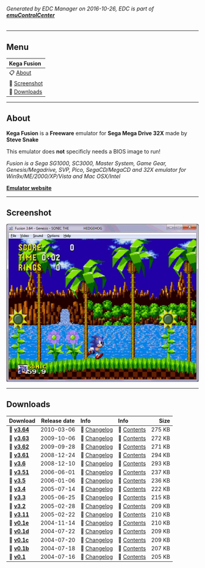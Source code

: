 ###### Generated by EDC Manager on 2016-10-26, EDC is part of [**emuControlCenter**](https://github.com/PhoenixInteractiveNL/emuControlCenter/wiki)
***
## Menu
| **Kega Fusion** |
|:---------|
| :clipboard: [About](#about) |
| :sunrise: [Screenshot](#screenshot) |
| :floppy_disk: [Downloads](#downloads) |
***
## About
**Kega Fusion** is a **Freeware** emulator for **Sega Mega Drive 32X** made by **Steve Snake**

This emulator does **not** specificly needs a BIOS image to run!

_Fusion is a Sega SG1000, SC3000, Master System, Game Gear, Genesis/Megadrive, SVP, Pico, SegaCD/MegaCD and 32X emulator for Win9x/ME/2000/XP/Vista and Mac OSX/Intel_

[**Emulator website**](http://www.carpeludum.com/kega-fusion/)
***
## Screenshot
![](https://raw.githubusercontent.com/PhoenixInteractiveNL/edc-masterhook/master/downloadhooks/kegafusion/kegafusion_screen.jpg)
***
## Downloads
| Download | Release date  | Info       | Info       | Size       |
|:---------|:-------------:|:-----------|:-----------|-----------:|
| :floppy_disk: [**v3.64**](https://github.com/PhoenixInteractiveNL/edc-repo0001/raw/master/kegafusion/3.64.7z) | 2010-03-06 | :page_facing_up: [Changelog](https://github.com/PhoenixInteractiveNL/edc-repo0001/blob/master/kegafusion/3.64_changelog.txt) | :mag_right: [Contents](https://github.com/PhoenixInteractiveNL/edc-repo0001/blob/master/kegafusion/3.64_contents.txt) | 275 KB |
| :floppy_disk: [**v3.63**](https://github.com/PhoenixInteractiveNL/edc-repo0001/raw/master/kegafusion/3.63.7z) | 2009-10-06 | :page_facing_up: [Changelog](https://github.com/PhoenixInteractiveNL/edc-repo0001/blob/master/kegafusion/3.63_changelog.txt) | :mag_right: [Contents](https://github.com/PhoenixInteractiveNL/edc-repo0001/blob/master/kegafusion/3.63_contents.txt) | 272 KB |
| :floppy_disk: [**v3.62**](https://github.com/PhoenixInteractiveNL/edc-repo0001/raw/master/kegafusion/3.62.7z) | 2009-09-28 | :page_facing_up: [Changelog](https://github.com/PhoenixInteractiveNL/edc-repo0001/blob/master/kegafusion/3.62_changelog.txt) | :mag_right: [Contents](https://github.com/PhoenixInteractiveNL/edc-repo0001/blob/master/kegafusion/3.62_contents.txt) | 271 KB |
| :floppy_disk: [**v3.61**](https://github.com/PhoenixInteractiveNL/edc-repo0001/raw/master/kegafusion/3.61.7z) | 2008-12-24 | :page_facing_up: [Changelog](https://github.com/PhoenixInteractiveNL/edc-repo0001/blob/master/kegafusion/3.61_changelog.txt) | :mag_right: [Contents](https://github.com/PhoenixInteractiveNL/edc-repo0001/blob/master/kegafusion/3.61_contents.txt) | 294 KB |
| :floppy_disk: [**v3.6**](https://github.com/PhoenixInteractiveNL/edc-repo0001/raw/master/kegafusion/3.6.7z) | 2008-12-10 | :page_facing_up: [Changelog](https://github.com/PhoenixInteractiveNL/edc-repo0001/blob/master/kegafusion/3.6_changelog.txt) | :mag_right: [Contents](https://github.com/PhoenixInteractiveNL/edc-repo0001/blob/master/kegafusion/3.6_contents.txt) | 293 KB |
| :floppy_disk: [**v3.51**](https://github.com/PhoenixInteractiveNL/edc-repo0001/raw/master/kegafusion/3.51.7z) | 2006-06-01 | :page_facing_up: [Changelog](https://github.com/PhoenixInteractiveNL/edc-repo0001/blob/master/kegafusion/3.51_changelog.txt) | :mag_right: [Contents](https://github.com/PhoenixInteractiveNL/edc-repo0001/blob/master/kegafusion/3.51_contents.txt) | 237 KB |
| :floppy_disk: [**v3.5**](https://github.com/PhoenixInteractiveNL/edc-repo0001/raw/master/kegafusion/3.5.7z) | 2006-01-06 | :page_facing_up: [Changelog](https://github.com/PhoenixInteractiveNL/edc-repo0001/blob/master/kegafusion/3.5_changelog.txt) | :mag_right: [Contents](https://github.com/PhoenixInteractiveNL/edc-repo0001/blob/master/kegafusion/3.5_contents.txt) | 236 KB |
| :floppy_disk: [**v3.4**](https://github.com/PhoenixInteractiveNL/edc-repo0001/raw/master/kegafusion/3.4.7z) | 2005-07-14 | :page_facing_up: [Changelog](https://github.com/PhoenixInteractiveNL/edc-repo0001/blob/master/kegafusion/3.4_changelog.txt) | :mag_right: [Contents](https://github.com/PhoenixInteractiveNL/edc-repo0001/blob/master/kegafusion/3.4_contents.txt) | 222 KB |
| :floppy_disk: [**v3.3**](https://github.com/PhoenixInteractiveNL/edc-repo0001/raw/master/kegafusion/3.3.7z) | 2005-06-25 | :page_facing_up: [Changelog](https://github.com/PhoenixInteractiveNL/edc-repo0001/blob/master/kegafusion/3.3_changelog.txt) | :mag_right: [Contents](https://github.com/PhoenixInteractiveNL/edc-repo0001/blob/master/kegafusion/3.3_contents.txt) | 215 KB |
| :floppy_disk: [**v3.2**](https://github.com/PhoenixInteractiveNL/edc-repo0001/raw/master/kegafusion/3.2.7z) | 2005-02-28 | :page_facing_up: [Changelog](https://github.com/PhoenixInteractiveNL/edc-repo0001/blob/master/kegafusion/3.2_changelog.txt) | :mag_right: [Contents](https://github.com/PhoenixInteractiveNL/edc-repo0001/blob/master/kegafusion/3.2_contents.txt) | 209 KB |
| :floppy_disk: [**v3.11**](https://github.com/PhoenixInteractiveNL/edc-repo0001/raw/master/kegafusion/3.11.7z) | 2005-02-22 | :page_facing_up: [Changelog](https://github.com/PhoenixInteractiveNL/edc-repo0001/blob/master/kegafusion/3.11_changelog.txt) | :mag_right: [Contents](https://github.com/PhoenixInteractiveNL/edc-repo0001/blob/master/kegafusion/3.11_contents.txt) | 210 KB |
| :floppy_disk: [**v0.1e**](https://github.com/PhoenixInteractiveNL/edc-repo0001/raw/master/kegafusion/0.1e.7z) | 2004-11-14 | :page_facing_up: [Changelog](https://github.com/PhoenixInteractiveNL/edc-repo0001/blob/master/kegafusion/0.1e_changelog.txt) | :mag_right: [Contents](https://github.com/PhoenixInteractiveNL/edc-repo0001/blob/master/kegafusion/0.1e_contents.txt) | 210 KB |
| :floppy_disk: [**v0.1d**](https://github.com/PhoenixInteractiveNL/edc-repo0001/raw/master/kegafusion/0.1d.7z) | 2004-07-22 | :page_facing_up: [Changelog](https://github.com/PhoenixInteractiveNL/edc-repo0001/blob/master/kegafusion/0.1d_changelog.txt) | :mag_right: [Contents](https://github.com/PhoenixInteractiveNL/edc-repo0001/blob/master/kegafusion/0.1d_contents.txt) | 209 KB |
| :floppy_disk: [**v0.1c**](https://github.com/PhoenixInteractiveNL/edc-repo0001/raw/master/kegafusion/0.1c.7z) | 2004-07-20 | :page_facing_up: [Changelog](https://github.com/PhoenixInteractiveNL/edc-repo0001/blob/master/kegafusion/0.1c_changelog.txt) | :mag_right: [Contents](https://github.com/PhoenixInteractiveNL/edc-repo0001/blob/master/kegafusion/0.1c_contents.txt) | 209 KB |
| :floppy_disk: [**v0.1b**](https://github.com/PhoenixInteractiveNL/edc-repo0001/raw/master/kegafusion/0.1b.7z) | 2004-07-18 | :page_facing_up: [Changelog](https://github.com/PhoenixInteractiveNL/edc-repo0001/blob/master/kegafusion/0.1b_changelog.txt) | :mag_right: [Contents](https://github.com/PhoenixInteractiveNL/edc-repo0001/blob/master/kegafusion/0.1b_contents.txt) | 207 KB |
| :floppy_disk: [**v0.1**](https://github.com/PhoenixInteractiveNL/edc-repo0001/raw/master/kegafusion/0.1.7z) | 2004-07-16 | :page_facing_up: [Changelog](https://github.com/PhoenixInteractiveNL/edc-repo0001/blob/master/kegafusion/0.1_changelog.txt) | :mag_right: [Contents](https://github.com/PhoenixInteractiveNL/edc-repo0001/blob/master/kegafusion/0.1_contents.txt) | 205 KB |

